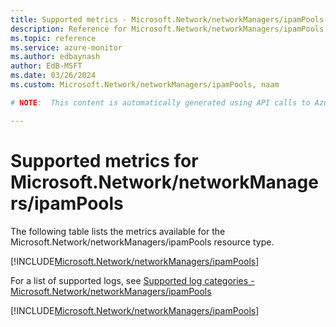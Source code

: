 ```yaml
---
title: Supported metrics - Microsoft.Network/networkManagers/ipamPools
description: Reference for Microsoft.Network/networkManagers/ipamPools metrics in Azure Monitor.
ms.topic: reference
ms.service: azure-monitor
ms.author: edbaynash
author: EdB-MSFT
ms.date: 03/26/2024
ms.custom: Microsoft.Network/networkManagers/ipamPools, naam

# NOTE:  This content is automatically generated using API calls to Azure. Any edits made on these files will be overwritten in the next run of the script. 

---
```


  
# Supported metrics for Microsoft.Network/networkManagers/ipamPools
  
The following table lists the metrics available for the Microsoft.Network/networkManagers/ipamPools resource type.  
  
  
[!INCLUDE[Microsoft.Network/networkManagers/ipamPools](./includes/metrics-headings-include.md)]  
  
  
  
For a list of supported logs, see [Supported log categories - Microsoft.Network/networkManagers/ipamPools](../supported-logs/microsoft-network-networkmanagers-ipampools-logs.md)  
  
 

[!INCLUDE[Microsoft.Network/networkManagers/ipamPools](./includes/microsoft-network-networkmanagers-ipampools-metrics-include.md)]
